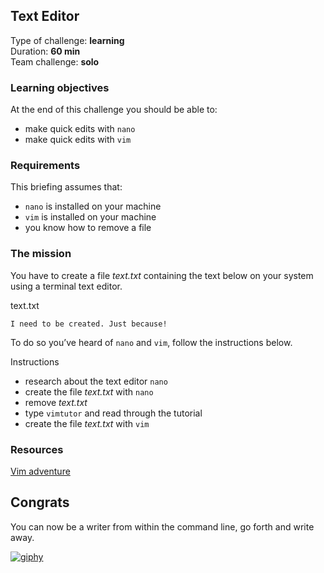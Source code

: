 ## Text Editor

Type of challenge: **learning**  
Duration: **60 min**  
Team challenge: **solo**

### Learning objectives

At the end of this challenge you should be able to:

- make quick edits with `nano`
- make quick edits with `vim`

### Requirements

This briefing assumes that:

- `nano` is installed on your machine
- `vim` is installed on your machine
- you know how to remove a file

### The mission

You have to create a file _text.txt_ containing the text below on your system using a terminal text editor.

text.txt

`I need to be created. Just because!`

To do so you’ve heard of `nano` and `vim`, follow the instructions below.

Instructions

- research about the text editor `nano`
- create the file _text.txt_ with `nano`
- remove _text.txt_
- type `vimtutor` and read through the tutorial
- create the file _text.txt_ with `vim`

### Resources

[Vim adventure](https://vim-adventures.com/)

## Congrats

You can now be a writer from within the command line, go forth and write away.

[![giphy](https://camo.githubusercontent.com/f184a1144dca14ef2abddfae5f02a1f5b2d91523e80560b5dfdc08af34d18147/68747470733a2f2f6d656469612e67697068792e636f6d2f6d656469612f69465533365677585564324f3433676463722f67697068792e676966)](https://camo.githubusercontent.com/f184a1144dca14ef2abddfae5f02a1f5b2d91523e80560b5dfdc08af34d18147/68747470733a2f2f6d656469612e67697068792e636f6d2f6d656469612f69465533365677585564324f3433676463722f67697068792e676966)
